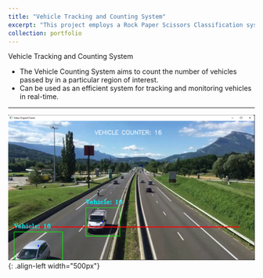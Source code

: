 ```yaml
---
title: "Vehicle Tracking and Counting System"
excerpt: "This project employs a Rock Paper Scissors Classification system by leveraging MobileNet V2, a powerful neural network architecture.<br/><img src='/images/vehicle_tracking_and_counting.png' width='600'>"
collection: portfolio
---
```


Vehicle Tracking and Counting System

- The Vehicle Counting System aims to count the number of vehicles passed by in a particular region of interest.
- Can be used as an efficient system for tracking and monitoring vehicles in real-time.

-------

![parking_spot](/images/vehicle_tracking_and_counting.png){: .align-left width="500px"}